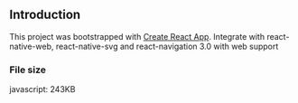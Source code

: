 ## Introduction

This project was bootstrapped with [Create React App](https://github.com/facebook/create-react-app). Integrate with react-native-web, react-native-svg and react-navigation 3.0 with web support

### File size

javascript: 243KB
